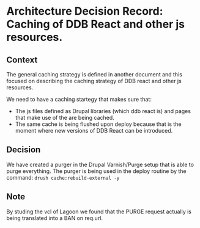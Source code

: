 # Architecture Decision Record: Caching of DDB React and other js resources.

## Context
The general caching strategy is defined in another document and this focused on describing the caching strategy of DDB react and other js resources.

We need to have a caching startegy that makes sure that:
* The js files defined as Drupal libraries (which ddb react is) and pages that make use of the are being cached.
* The same cache is being flushed upon deploy because that is the moment where new versions of DDB React can be introduced.

## Decision

We have created a purger in the Drupal Varnish/Purge setup that is able to purge everything.
The purger is being used in the deploy routine by the command: `drush cache:rebuild-external -y`

## Note
By studing the vcl of Lagoon we found that the PURGE request actually is being translated into a BAN on req.url.